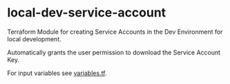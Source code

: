 # local-dev-service-account

Terraform Module for creating Service Accounts in the Dev Environment for local development.

Automatically grants the user permission to download the Service Account Key.

For input variables see [variables.tf](variables.tf).